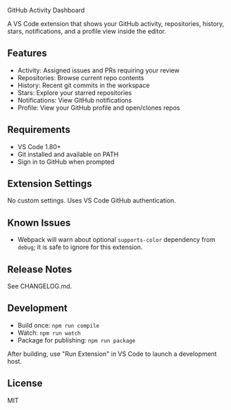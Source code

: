 GitHub Activity Dashboard

A VS Code extension that shows your GitHub activity, repositories, history, stars, notifications, and a profile view inside the editor.

## Features
- Activity: Assigned issues and PRs requiring your review
- Repositories: Browse current repo contents
- History: Recent git commits in the workspace
- Stars: Explore your starred repositories
- Notifications: View GitHub notifications
- Profile: View your GitHub profile and open/clones repos

## Requirements
- VS Code 1.80+
- Git installed and available on PATH
- Sign in to GitHub when prompted

## Extension Settings
No custom settings. Uses VS Code GitHub authentication.

## Known Issues
- Webpack will warn about optional `supports-color` dependency from `debug`; it is safe to ignore for this extension.

## Release Notes
See CHANGELOG.md.

## Development
- Build once: `npm run compile`
- Watch: `npm run watch`
- Package for publishing: `npm run package`

After building, use "Run Extension" in VS Code to launch a development host.

## License
MIT
